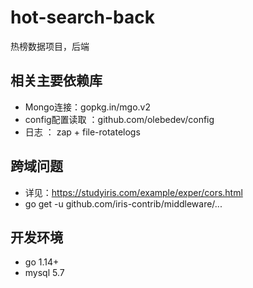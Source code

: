 # hot-search-back
热榜数据项目，后端


## 相关主要依赖库

- Mongo连接：gopkg.in/mgo.v2
- config配置读取 ：github.com/olebedev/config 
- 日志 ： zap + file-rotatelogs

## 跨域问题
- 详见：https://studyiris.com/example/exper/cors.html
- go get -u github.com/iris-contrib/middleware/...


## 开发环境
- go 1.14+
- mysql 5.7
